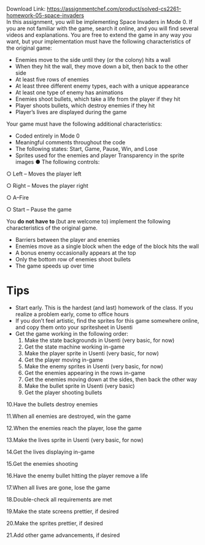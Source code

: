 Download Link: https://assignmentchef.com/product/solved-cs2261-homework-05-space-invaders
<br>
In this assignment, you will be implementing Space Invaders in Mode 0. If you are not familiar with the game, search it online, and you will find several videos and explanations. You are free to extend the game in any way you want, but your implementation must have the following characteristics of the original game:

<ul>

 <li>Enemies move to the side until they (or the colony) hits a wall</li>

 <li>When they hit the wall, they move down a bit, then back to the other side</li>

 <li>At least five rows of enemies</li>

 <li>At least three different enemy types, each with a unique appearance</li>

 <li>At least one type of enemy has animations</li>

 <li>Enemies shoot bullets, which take a life from the player if they hit</li>

 <li>Player shoots bullets, which destroy enemies if they hit</li>

 <li>Player’s lives are displayed during the game</li>

</ul>




Your game must have the following additional characteristics:

<ul>

 <li>Coded entirely in Mode 0</li>

 <li>Meaningful comments throughout the code</li>

 <li>The following states: Start, Game, Pause, Win, and Lose</li>

 <li>Sprites used for the enemies and player Transparency in the sprite images ●        The following controls:</li>

</ul>

○    Left – Moves the player left

○    Right – Moves the player right

○    A–Fire

○    Start – Pause the game




You ​<strong>do not have to </strong>​(but are welcome to) implement the following characteristics of the original game.

<ul>

 <li>Barriers between the player and enemies</li>

 <li>Enemies move as a single block when the edge of the block hits the wall</li>

 <li>A bonus enemy occasionally appears at the top</li>

 <li>Only the bottom row of enemies shoot bullets</li>

 <li>The game speeds up over time</li>

</ul>

<strong> </strong>

<h1>Tips</h1>

<ul>

 <li>Start early. This is the hardest (and last) homework of the class. If you realize a problem early, come to office hours</li>

 <li>If you don’t feel artistic, find the sprites for this game somewhere online, and copy them onto your spritesheet in Usenti</li>

 <li>Get the game working in the following order:

  <ol>

   <li>Make the state backgrounds in Usenti (very basic, for now)</li>

   <li>Get the state machine working in-game</li>

   <li>Make the player sprite in Usenti (very basic, for now)</li>

   <li>Get the player moving in-game</li>

   <li>Make the enemy sprites in Usenti (very basic, for now)</li>

   <li>Get the enemies appearing in the rows in-game</li>

   <li>Get the enemies moving down at the sides, then back the other way</li>

   <li>Make the bullet sprite in Usenti (very basic)</li>

   <li>Get the player shooting bullets</li>

  </ol></li>

</ul>

10.Have the bullets destroy enemies

11.When all enemies are destroyed, win the game

12.When the enemies reach the player, lose the game

13.Make the lives sprite in Usenti (very basic, for now)

14.Get the lives displaying in-game

15.Get the enemies shooting

16.Have the enemy bullet hitting the player remove a life

17.When all lives are gone, lose the game

18.Double-check all requirements are met

19.Make the state screens prettier, if desired

20.Make the sprites prettier, if desired

21.Add other game advancements, if desired